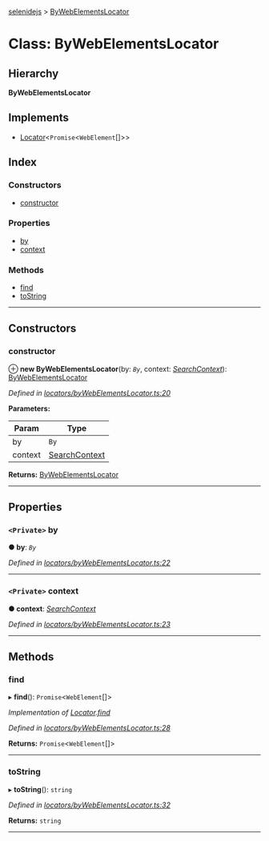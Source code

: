 [selenidejs](../README.md) > [ByWebElementsLocator](../classes/bywebelementslocator.md)

# Class: ByWebElementsLocator

## Hierarchy

**ByWebElementsLocator**

## Implements

* [Locator](../interfaces/locator.md)<`Promise`<`WebElement`[]>>

## Index

### Constructors

* [constructor](bywebelementslocator.md#constructor)

### Properties

* [by](bywebelementslocator.md#by)
* [context](bywebelementslocator.md#context)

### Methods

* [find](bywebelementslocator.md#find)
* [toString](bywebelementslocator.md#tostring)

---

## Constructors

<a id="constructor"></a>

###  constructor

⊕ **new ByWebElementsLocator**(by: *`By`*, context: *[SearchContext](../interfaces/searchcontext.md)*): [ByWebElementsLocator](bywebelementslocator.md)

*Defined in [locators/byWebElementsLocator.ts:20](https://github.com/KnowledgeExpert/selenidejs/blob/master/lib/locators/byWebElementsLocator.ts#L20)*

**Parameters:**

| Param | Type |
| ------ | ------ |
| by | `By` |
| context | [SearchContext](../interfaces/searchcontext.md) |

**Returns:** [ByWebElementsLocator](bywebelementslocator.md)

___

## Properties

<a id="by"></a>

### `<Private>` by

**● by**: *`By`*

*Defined in [locators/byWebElementsLocator.ts:22](https://github.com/KnowledgeExpert/selenidejs/blob/master/lib/locators/byWebElementsLocator.ts#L22)*

___
<a id="context"></a>

### `<Private>` context

**● context**: *[SearchContext](../interfaces/searchcontext.md)*

*Defined in [locators/byWebElementsLocator.ts:23](https://github.com/KnowledgeExpert/selenidejs/blob/master/lib/locators/byWebElementsLocator.ts#L23)*

___

## Methods

<a id="find"></a>

###  find

▸ **find**(): `Promise`<`WebElement`[]>

*Implementation of [Locator](../interfaces/locator.md).[find](../interfaces/locator.md#find)*

*Defined in [locators/byWebElementsLocator.ts:28](https://github.com/KnowledgeExpert/selenidejs/blob/master/lib/locators/byWebElementsLocator.ts#L28)*

**Returns:** `Promise`<`WebElement`[]>

___
<a id="tostring"></a>

###  toString

▸ **toString**(): `string`

*Defined in [locators/byWebElementsLocator.ts:32](https://github.com/KnowledgeExpert/selenidejs/blob/master/lib/locators/byWebElementsLocator.ts#L32)*

**Returns:** `string`

___

